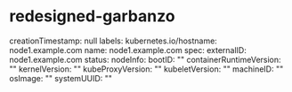 # redesigned-garbanzo
creationTimestamp: null   labels:      kubernetes.io/hostname: node1.example.com   name: node1.example.com  spec:   externalID: node1.example.com  status:   nodeInfo:     bootID: ""     containerRuntimeVersion: ""     kernelVersion: ""     kubeProxyVersion: ""     kubeletVersion: ""     machineID: ""     osImage: ""     systemUUID: ""
